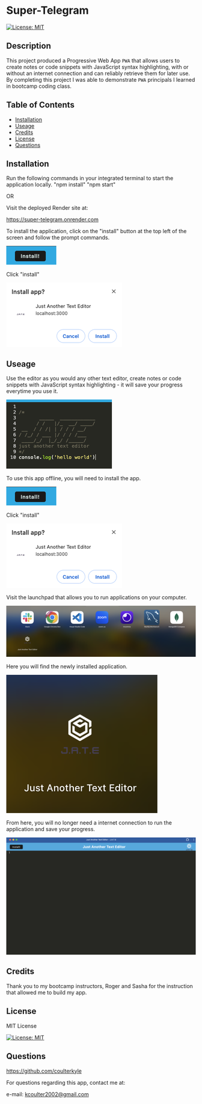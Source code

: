 # Super-Telegram

[![License: MIT](https://img.shields.io/badge/License-MIT-yellow.svg)](https://opensource.org/licenses/MIT)

## Description

This project produced a Progressive Web App `PWA` that allows users to create notes or code snippets with JavaScript syntax highlighting, with or without an internet connection and can reliably retrieve them for later use.
By completing this project I was able to demonstrate `PWA` principals I learned in bootcamp coding class.

## Table of Contents

- [Installation](#Installation)
- [Useage](#Useage)
- [Credits](#Credits)
- [License](#License)
- [Questions](#Questions)


## Installation

Run the following commands in your integrated terminal to start the application locally.
"npm install"
"npm start"

OR

Visit the deployed Render site at:

https://super-telegram.onrender.com


To install the application, click on the "install" button at the top left of the screen and follow the prompt commands.

![install](./assets/screenshots/install-button.png)

Click "install"

![prompt](./assets/screenshots/prompt-to-install.png)

## Useage

Use the editor as you would any other text editor, create notes or code snippets with JavaScript syntax highlighting - it will save your progress everytime you use it.

![example-of-use](./assets/screenshots/highlight-example.png)

To use this app offline, you will need to install the app.

![install](./assets/screenshots/install-button.png)

Click "install"

![prompt](./assets/screenshots/prompt-to-install.png)

Visit the launchpad that allows you to run applications on your computer.

![launchpad](./assets/screenshots/launchpad.png)

Here you will find the newly installed application.

![jate-icon](./assets/screenshots/jate-icon.png)

From here, you will no longer need a internet connection to run the application and save your progress.

![app-open](./assets/screenshots/app-open.png)



## Credits

Thank you to my bootcamp instructors, Roger and Sasha for the instruction that allowed me to build my app.


## License

MIT License

[![License: MIT](https://img.shields.io/badge/License-MIT-yellow.svg)](https://opensource.org/licenses/MIT)


## Questions

https://github.com/coulterkyle

For questions regarding this app, contact me at:

e-mail: kcoulter2002@gmail.com